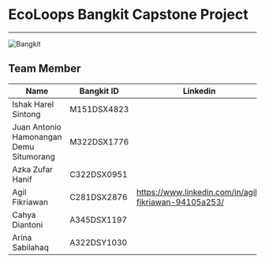 # EcoLoops Bangkit Capstone Project
---
![Bangkit](https://sevima.com/wp-content/uploads/2021/02/Program-Bangkit.png)

## Team Member
| Name                                    | Bangkit ID  | Linkedin                                              | GitHub                         |
| --------------------------------------- | ----------- | ----------------------------------------------------- | ------------------------------ |
| Ishak Harel Sintong                     | M151DSX4823 |||
| Juan Antonio Hamonangan Demu Situmorang | M322DSX1776 |||
| Azka Zufar Hanif                        | C322DSX0951 |||
| Agil Fikriawan                          | C281DSX2876 | https://www.linkedin.com/in/agil-fikriawan-94105a253/ | https://github.com/Sembarang28 |
| Cahya Diantoni                          | A345DSX1197 |||
| Arina Sabilahaq                         | A322DSY1030 |||
